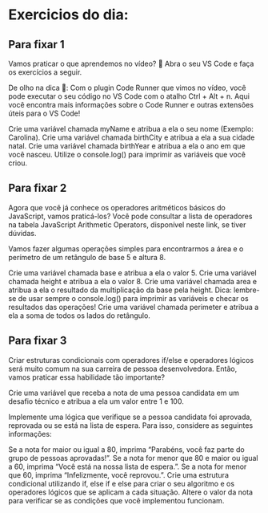 # Exercicios do dia:

## Para fixar 1
Vamos praticar o que aprendemos no vídeo? 💪 Abra o seu VS Code e faça os exercícios a seguir.

De olho na dica 👀: Com o plugin Code Runner que vimos no vídeo, você pode executar o seu código no VS Code com o atalho Ctrl + Alt + n. Aqui você encontra mais informações sobre o Code Runner e outras extensões úteis para o VS Code!

Crie uma variável chamada myName e atribua a ela o seu nome (Exemplo: Carolina).
Crie uma variável chamada birthCity e atribua a ela a sua cidade natal.
Crie uma variável chamada birthYear e atribua a ela o ano em que você nasceu.
Utilize o console.log() para imprimir as variáveis que você criou.

## Para fixar 2

Agora que você já conhece os operadores aritméticos básicos do JavaScript, vamos praticá-los? Você pode consultar a lista de operadores na tabela JavaScript Arithmetic Operators, disponível neste link, se tiver dúvidas.

Vamos fazer algumas operações simples para encontrarmos a área e o perímetro de um retângulo de base 5 e altura 8.

Crie uma variável chamada base e atribua a ela o valor 5.
Crie uma variável chamada height e atribua a ela o valor 8.
Crie uma variável chamada area e atribua a ela o resultado da multiplicação da base pela height. Dica: lembre-se de usar sempre o console.log() para imprimir as variáveis e checar os resultados das operações!
Crie uma variável chamada perimeter e atribua a ela a soma de todos os lados do retângulo.


## Para fixar 3

Criar estruturas condicionais com operadores if/else e operadores lógicos será muito comum na sua carreira de pessoa desenvolvedora. Então, vamos praticar essa habilidade tão importante?

Crie uma variável que receba a nota de uma pessoa candidata em um desafio técnico e atribua a ela um valor entre 1 e 100.

Implemente uma lógica que verifique se a pessoa candidata foi aprovada, reprovada ou se está na lista de espera. Para isso, considere as seguintes informações:

Se a nota for maior ou igual a 80, imprima “Parabéns, você faz parte do grupo de pessoas aprovadas!”.
Se a nota for menor que 80 e maior ou igual a 60, imprima “Você está na nossa lista de espera.”.
Se a nota for menor que 60, imprima “Infelizmente, você reprovou.”.
Crie uma estrutura condicional utilizando if, else if e else para criar o seu algoritmo e os operadores lógicos que se aplicam a cada situação.
Altere o valor da nota para verificar se as condições que você implementou funcionam.